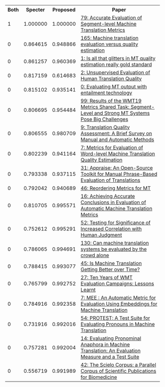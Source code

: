 <html><table><tr>
<th>Both</th>
<th>Specter</th>
<th>Proposed</th>
<th>Paper</th>
</tr>
<tr>
<td>1</td>
<td>1.000000</td>
<td>1.000000</td>
<td><a href="https://www.semanticscholar.org/paper/bb76dc8fd02d3dee5cd0d8bac1229a2715ad9b27">79: Accurate Evaluation of Segment-level Machine Translation Metrics</a></td>
</tr>
<tr>
<td>0</td>
<td>0.864615</td>
<td>0.948866</td>
<td><a href="https://www.semanticscholar.org/paper/b028f31bcd64a4e07569891a32f3338be430fc72">165: Machine translation evaluation versus quality estimation</a></td>
</tr>
<tr>
<td>0</td>
<td>0.861257</td>
<td>0.960369</td>
<td><a href="https://www.semanticscholar.org/paper/d7ea64d485283c68f798e7fbd1fbe6440dfd230c">1: Is all that glitters in MT quality estimation really gold standard</a></td>
</tr>
<tr>
<td>0</td>
<td>0.817159</td>
<td>0.614683</td>
<td><a href="https://www.semanticscholar.org/paper/f0c38da39f10279f2fc05cbf790a069723303dab">2: Unsupervised Evaluation of Human Translation Quality</a></td>
</tr>
<tr>
<td>0</td>
<td>0.815102</td>
<td>0.935141</td>
<td><a href="https://www.semanticscholar.org/paper/61d81d024e22037463c80d986ff50a952bd535a8">0: Evaluating MT output with entailment technology</a></td>
</tr>
<tr>
<td>0</td>
<td>0.806695</td>
<td>0.954484</td>
<td><a href="https://www.semanticscholar.org/paper/37c035a8e6ad1da2a8b22d5f2951f01f1f309632">99: Results of the WMT19 Metrics Shared Task: Segment-Level and Strong MT Systems Pose Big Challenges</a></td>
</tr>
<tr>
<td>0</td>
<td>0.806555</td>
<td>0.980709</td>
<td><a href="https://www.semanticscholar.org/paper/0f2f9cbb1b3ab8c5718d64359052d5e71f2d0dc7">9: Translation Quality Assessment: A Brief Survey on Manual and Automatic Methods</a></td>
</tr>
<tr>
<td>0</td>
<td>0.802239</td>
<td>0.941164</td>
<td><a href="https://www.semanticscholar.org/paper/b62d42470c4bda549e1c0c99cfea3a0dede8ea50">7: Metrics for Evaluation of Word-level Machine Translation Quality Estimation</a></td>
</tr>
<tr>
<td>0</td>
<td>0.793338</td>
<td>0.937115</td>
<td><a href="https://www.semanticscholar.org/paper/bceb2cae5aada699a416dda97a1a6281011241ab">31: Appraise: An Open-Source Toolkit for Manual Phrase-Based Evaluation of Translations</a></td>
</tr>
<tr>
<td>0</td>
<td>0.792042</td>
<td>0.940689</td>
<td><a href="https://www.semanticscholar.org/paper/12413419204dc4a6f3c91cccb5083ded76940cf0">46: Reordering Metrics for MT</a></td>
</tr>
<tr>
<td>0</td>
<td>0.810705</td>
<td>0.995571</td>
<td><a href="https://www.semanticscholar.org/paper/67228eecd5563e9c9c60fabafaed8e305bdba4a0">16: Achieving Accurate Conclusions in Evaluation of Automatic Machine Translation Metrics</a></td>
</tr>
<tr>
<td>0</td>
<td>0.752612</td>
<td>0.995291</td>
<td><a href="https://www.semanticscholar.org/paper/447fac013431d5f7308c8191f8146419e2bf6abd">52: Testing for Significance of Increased Correlation with Human Judgment</a></td>
</tr>
<tr>
<td>0</td>
<td>0.786065</td>
<td>0.994691</td>
<td><a href="https://www.semanticscholar.org/paper/113ea1e3323298c29201464c2cf3588364a33832">130: Can machine translation systems be evaluated by the crowd alone</a></td>
</tr>
<tr>
<td>0</td>
<td>0.788415</td>
<td>0.993077</td>
<td><a href="https://www.semanticscholar.org/paper/4eed3f806234a4e5e055ded21193ac3ae9e4b1ca">45: Is Machine Translation Getting Better over Time?</a></td>
</tr>
<tr>
<td>0</td>
<td>0.765799</td>
<td>0.992752</td>
<td><a href="https://www.semanticscholar.org/paper/79eb4723363dc7d117ecf7c3d7b1051384fabdf9">27: Ten Years of WMT Evaluation Campaigns: Lessons Learnt</a></td>
</tr>
<tr>
<td>0</td>
<td>0.784916</td>
<td>0.992358</td>
<td><a href="https://www.semanticscholar.org/paper/873e6a7189a8a8fb77d030c96d1bfc5aa32d69ec">7: MEE : An Automatic Metric for Evaluation Using Embeddings for Machine Translation</a></td>
</tr>
<tr>
<td>0</td>
<td>0.731916</td>
<td>0.992016</td>
<td><a href="https://www.semanticscholar.org/paper/eb84b6ec16d37d58547b871bf5d5e2f40d07ba2f">54: PROTEST: A Test Suite for Evaluating Pronouns in Machine Translation</a></td>
</tr>
<tr>
<td>0</td>
<td>0.757281</td>
<td>0.992004</td>
<td><a href="https://www.semanticscholar.org/paper/852cad84715768db14912303771949e0488597a2">14: Evaluating Pronominal Anaphora in Machine Translation: An Evaluation Measure and a Test Suite</a></td>
</tr>
<tr>
<td>0</td>
<td>0.556719</td>
<td>0.991989</td>
<td><a href="https://www.semanticscholar.org/paper/5fcee748b331e9d9afc56c15dd731c4bb79b9096">42: The Scielo Corpus: a Parallel Corpus of Scientific Publications for Biomedicine</a></td>
</tr>
</table></html>

